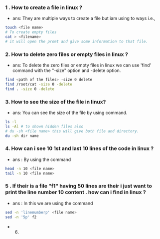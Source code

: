 ### 1 . How to create a file in linux ?
- ans: They are multiple ways to create a file but iam using to ways i.e.,

```bash
touch <file name> 
# To create empty files
cat > <filename>
# it will open the promt and give some information to that file.
```
### 2. How to delete zero files or empty files in linux ? 
- ans: To delete the zero files or empty files in linux we can use 'find' command with the "-size" option and -delete option.
```bash
find <path of the files> -size 0 delete
find /root/cat -size 0 -delete
find . -size 0 -delete
```
###  3. How to see the size of the file in linux?
- ans: You can see the size of the file by using command.
```bash
ls -l
ls -Al # to shown hidden files also
# du -sh <file name> this will give both file and directory.
du -sh dir name
```
### 4. How can i see 10 1st and last 10 lines of the code in linux ?
- ans : By using the command 
```bash
head -n 10 <file name>
tail -n 10 <file name>
```
### 5 . If their is a file "f1" having 50 lines are their i just want to print the line number 10 content . how can i find in linux ?
- ans : In this we are using the command
```bash
sed -n 'linenumberp' <file name>
sed -n '5p' f2
```
- 6. 